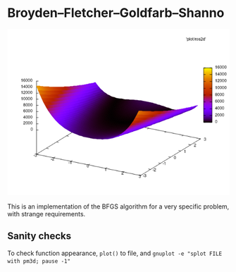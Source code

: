 # Broyden–Fletcher–Goldfarb–Shanno

![rosenbrock](img/rosenbrock.png)

This is an implementation of the BFGS algorithm for a very specific problem, with strange requirements.

## Sanity checks

To check function appearance, `plot()` to file, and `gnuplot -e "splot FILE with pm3d; pause -1"`
